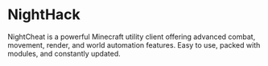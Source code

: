 # NightHack
NightCheat is a powerful Minecraft utility client offering advanced combat, movement, render, and world automation features. Easy to use, packed with modules, and constantly updated.
